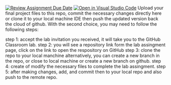 [![Review Assignment Due Date](https://classroom.github.com/assets/deadline-readme-button-24ddc0f5d75046c5622901739e7c5dd533143b0c8e959d652212380cedb1ea36.svg)](https://classroom.github.com/a/FI-MP__o)
[![Open in Visual Studio Code](https://classroom.github.com/assets/open-in-vscode-718a45dd9cf7e7f842a935f5ebbe5719a5e09af4491e668f4dbf3b35d5cca122.svg)](https://classroom.github.com/online_ide?assignment_repo_id=13018460&assignment_repo_type=AssignmentRepo)
Upload your final project files to this repo, commit the necessary changes directly here or clone it to your local machine IDE then push the updated version back the cloud of github. With the second choice, you may need to follow the following steps:

step 1: accept the lab invitation you received, it will take you to the GitHub Classroom lab.
step 2: you will see a repository link form the lab assingment page, click on the link to open the respository on GitHub
step 3: clone the repo to your local manchine alternatively, you can create a new branch in the repo, or close to local machine or create a new branch on github.
step 4: create of modify the necessary files to complete the lab assingment.
step 5: after making changes, add, and commit then to your local repo and also push to the remote repo.

